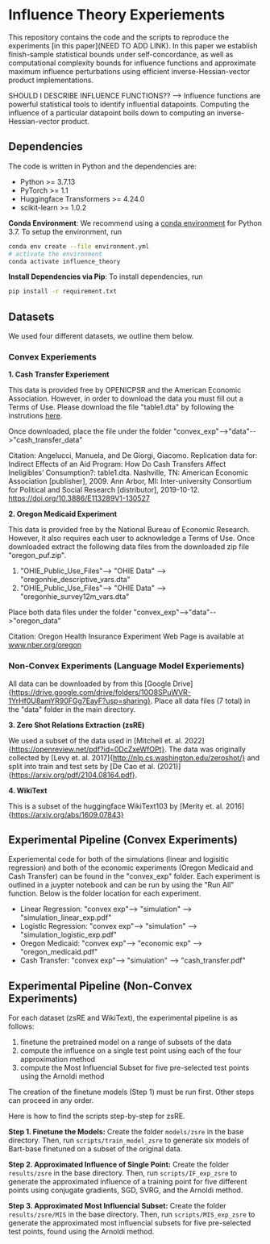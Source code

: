# Influence Theory Experiements
This repository contains the code and the scripts to reproduce the experiments 
[in this paper](NEED TO ADD LINK). 
In this paper we establish finish-sample statistical bounds under self-concordance, 
as well as computational complexity bounds for influence functions and 
approximate maximum influence perturbations using efficient inverse-Hessian-vector 
product implementations.

SHOULD I DESCRIBE INFLUENCE FUNCTIONS?? --> Influence functions are powerful statistical 
tools to identify influential datapoints. Computing the influence of a particular 
datapoint boils down to computing an inverse-Hessian-vector product.

## Dependencies
The code is written in Python and the dependencies are:
- Python >= 3.7.13
- PyTorch >= 1.1
- Huggingface Transformers >= 4.24.0
- scikit-learn >= 1.0.2

**Conda Environment**:
We recommend using a [conda environment](https://docs.conda.io/en/latest/miniconda.html)
for Python 3.7.
To setup the environment, run
```bash
conda env create --file environment.yml
# activate the environment
conda activate influence_theory
```
**Install Dependencies via Pip**:
To install dependencies, run
```bash
pip install -r requirement.txt
```
## Datasets
We used four different datasets, we outline them below. 
### Convex Experiements

**1. Cash Transfer Experiement**

This data is provided free by OPENICPSR and the American Economic Association. However, in order to download the data you must fill out a Terms of Use. Please download the file "table1.dta" by following the instrutions [here](https://www.openicpsr.org/openicpsr/project/113289/version/V1/view?path=/openicpsr/113289/fcr:versions/V1/table1.dta&type=file). 

Once downloaded, place the file under the folder "convex_exp"-->"data"-->"cash_transfer_data"

Citation: Angelucci, Manuela, and De Giorgi, Giacomo. Replication data for: Indirect Effects of an Aid Program: How Do Cash Transfers Affect Ineligibles’ Consumption?: table1.dta. Nashville, TN: American Economic Association [publisher], 2009. Ann Arbor, MI: Inter-university Consortium for Political and Social Research [distributor], 2019-10-12. https://doi.org/10.3886/E113289V1-130527

**2. Oregon Medicaid Experiment**

This data is provided free by the National Bureau of Economic Research. However, it also requires each user to acknowledge a Terms of Use. Once downloaded extract the following data files from the downloaded zip file "oregon_puf.zip".
  1. "OHIE_Public_Use_Files"--> "OHIE Data" --> "oregonhie_descriptive_vars.dta"
  2. "OHIE_Public_Use_Files"--> "OHIE Data" --> "oregonhie_survey12m_vars.dta"

Place both data files under the folder "convex_exp"-->"data"-->"oregon_data"

Citation: Oregon Health Insurance Experiment Web Page is available at www.nber.org/oregon

### Non-Convex Experiments (Language Model Experiements)
All data can be downloaded by from this [Google Drive]{https://drive.google.com/drive/folders/10O8SPuWVR-1YrHf0U8amYR90FGg7EayF?usp=sharing}. Place all data files (7 total) in the "data" folder in the main directory.

**3. Zero Shot Relations Extraction (zsRE)**

We used a subset of the data used in [Mitchell et. al. 2022]{https://openreview.net/pdf?id=0DcZxeWfOPt}. The data was originally collected by [Levy et. al. 2017]{http://nlp.cs.washington.edu/zeroshot/} and split into train and test sets by [De Cao et al. (2021)]{https://arxiv.org/pdf/2104.08164.pdf}.

**4. WikiText**

This is a subset of the huggingface WikiText103 by [Merity et. al. 2016]{https://arxiv.org/abs/1609.07843}

## Experimental Pipeline (Convex Experiments)
Experiemental code for both of the simulations (linear and logisitic regression) and both of the economic experiments (Oregon Medicaid and Cash Transfer) can be found in the "convex_exp" folder. Each experiment is outlined in a juypter notebook and can be run by using the "Run All" function. Below is the folder location for each experiment.
* Linear Regression: "convex exp"--> "simulation" --> "simulation_linear_exp.pdf"
* Logistic Regression: "convex exp"--> "simulation" --> "simulation_logistic_exp.pdf"
* Oregon Medicaid: "convex exp"--> "economic exp" --> "oregon_medicaid.pdf"
* Cash Transfer: "convex exp"--> "simulation" --> "cash_transfer.pdf"

## Experimental Pipeline (Non-Convex Experiments)
For each dataset (zsRE and WikiText), the experimental pipeline is as follows:
1. finetune the pretrained model on a range of subsets of the data
2. compute the influence on a single test point using each of the four approximation method
3. compute the Most Influencial Subset for five pre-selected test points using the Arnoldi method

The creation of the finetune models (Step 1) must be run first. Other steps can proceed in any order.

Here is how to find the scripts step-by-step for zsRE.

**Step 1. Finetune the Models:**
Create the folder `models/zsre` in the base directory. Then, run `scripts/train_model_zsre` to generate six models of Bart-base finetuned on a subset of the original data. 

**Step 2. Approximated Influence of Single Point:**
Create the folder `results/zsre` in the base directory. Then, run `scripts/IF_exp_zsre` to generate the approximated influence of a training point for five different points using conjugate gradients, SGD, SVRG, and the Arnoldi method.

**Step 3. Approximated Most Influencial Subset:**
Create the folder `results/zsre/MIS` in the base directory. Then, run `scripts/MIS_exp_zsre` to generate the approximated most influencial subsets for five pre-selected test points, found using the Arnoldi method.


